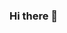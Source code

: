 ### Hi there 👋

<!--
**Aduka1/Aduka1** is a ✨ _special_ ✨ repository because its `README.md` (this file) appears on your GitHub profile.

Here are some ideas to get you started:

- 🔭 I’m currently working on my Cybersecurity career.
- 🌱 I’m currently learning on Georgia Tech BootCamp.
- 👯 I’m looking to collaborate on creating career in Cybersecurity and got some additional education on that subject ...
- 🤔 I’m looking for help with learning and understanding of IT world
- 💬 Ask me about anything
- 📫 How to reach me: abuharalija@gmail.com
- ⚡ Fun fact: Former Professional boxer, WBU European champion 
-->
